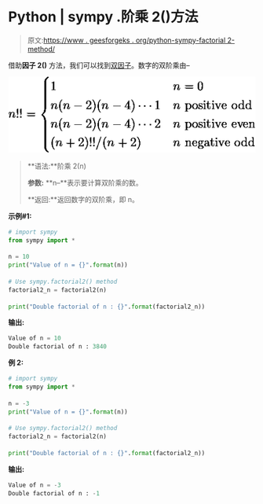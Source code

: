 # Python | sympy .阶乘 2()方法

> 原文:[https://www . geesforgeks . org/python-sympy-factorial 2-method/](https://www.geeksforgeeks.org/python-sympy-factorial2-method/)

借助**因子 2()** 方法，我们可以找到[双因子](https://en.wikipedia.org/wiki/Double_factorial)。数字的双阶乘由–

![ n!! = \begin{cases} 1 & n = 0 \\ n(n-2)(n-4) \cdots 1 & n\ \text{positive odd} \\ n(n-2)(n-4) \cdots 2 & n\ \text{positive even} \\ (n+2)!!/(n+2) & n\ \text{negative odd} \end{cases}  ](img/b88876273781e706a0e983f4766f968e.png "Rendered by QuickLaTeX.com")

> **语法:**阶乘 2(n)
> 
> **参数:**
> **n–**表示要计算双阶乘的数。
> 
> **返回:**返回数字的双阶乘，即 n。

**示例#1:**

```py
# import sympy 
from sympy import * 

n = 10
print("Value of n = {}".format(n))

# Use sympy.factorial2() method 
factorial2_n = factorial2(n)  

print("Double factorial of n : {}".format(factorial2_n))  
```

**输出:**

```py
Value of n = 10
Double factorial of n : 3840

```

**例 2:**

```py
# import sympy 
from sympy import * 

n = -3
print("Value of n = {}".format(n))

# Use sympy.factorial2() method 
factorial2_n = factorial2(n)  

print("Double factorial of n : {}".format(factorial2_n))  
```

**输出:**

```py
Value of n = -3
Double factorial of n : -1

```